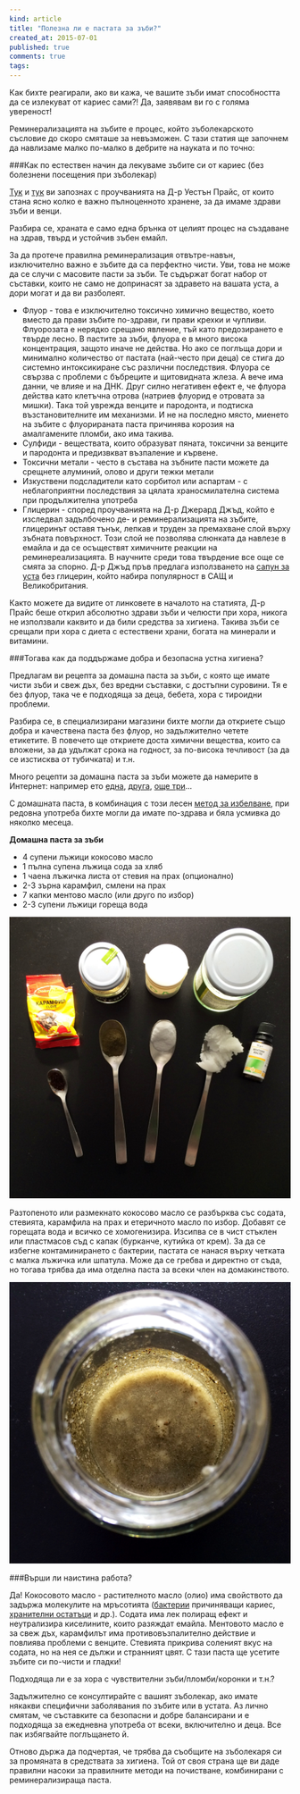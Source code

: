 ```yaml
---
kind: article
title: "Полезна ли е пастата за зъби?"
created_at: 2015-07-01
published: true
comments: true
tags:
--- 
```

Как бихте реагирали, ако ви кажа, че вашите зъби имат способността да се излекуват от кариес сами?! Да, заявявам ви го с голяма увереност! 

Реминерализацията на зъбите е процес, който зъболекарското съсловие до скоро смяташе за невъзможен. С тази статия ще започнем да навлизаме малко по-малко в дебрите на науката и по точно: 

###Как по естествен начин да лекуваме зъбите си от кариес 
(без болезнени посещения при зъболекар)

[Тук](/blog/2014-02-27-%D1%85%D1%80%D0%B0%D0%BD%D0%B8-%D0%B7%D0%B0-%D0%B7%D0%B4%D1%80%D0%B0%D0%B2%D0%B8-%D0%B7%D1%8A%D0%B1%D0%B8-%D1%87%D0%B0%D1%81%D1%82-1/) и [тук](/blog/2014-03-03-%D1%85%D1%80%D0%B0%D0%BD%D0%B8-%D0%B7%D0%B0-%D0%B7%D0%B4%D1%80%D0%B0%D0%B2%D0%B8-%D0%B7%D1%8A%D0%B1%D0%B8-%D1%87%D0%B0%D1%81%D1%82-2/) ви запознах с проучванията на Д-р Уестън Прайс, от които стана ясно колко е важно пълноценното хранене, за да имаме здрави зъби и венци.

Разбира се, храната е само една брънка от целият процес на създаване на здрав, твърд и устойчив зъбен емайл.

<!-- more -->

За да протече правилна реминерализация отвътре-навън, изключително важно е зъбите да са перфектно чисти. Уви, това не може да се случи с масовите пасти за зъби. Те съдържат богат набор от съставки, които не само не допринасят за здравето на вашата уста, а дори могат и да ви разболеят.

 * Флуор - това е изключително токсично химично вещество, което вместо да прави зъбите по-здрави, ги прави крехки и чупливи. Флуорозата е нерядко срещано явление, тъй като предозирането е твърде лесно. В пастите за зъби, флуора е в много висока концентрация, защото иначе не действа. Но ако се поглъща дори и минимално количество от пастата (най-често при деца) се стига до системно интоксикиране със различни последствия. Флуора се свързва с проблеми с бъбреците и щитовидната жлеза. А вече има данни, че влияе и на ДНК. Друг силно негативен ефект е, че флуора действа като клетъчна отрова (натриев флуорид е отровата за мишки). Така той уврежда венците и пародонта, и подтиска възстановителните им механизми. И не на последно място, миенето на зъбите с флуорираната паста причинява корозия на амалгамените пломби, ако има такива.
 * Сулфиди - веществата, които образуват пяната, токсични за венците и пародонта и предизвкват възпаление и кървене.
 * Токсични метали - често в състава на зъбните пасти можете да срещнете алуминий, олово и други тежки метали
 * Изкуствени подсладители като сорбитол или аспартам - с неблагоприятни последствия за цялата храносмилателна система при продължителна употреба
 * Глицерин - според проучванията на Д-р Джерард Джъд, който е изследвал задълбочено де- и реминерализацията на зъбите, глицеринът оставя тънък, лепкав и труден за премахване слой върху зъбната повърхност. Този слой не позволява слюнката да навлезе в емайла и да се осъществят химичните реакции на реминереализацията. В научните среди това твърдение все още се смята за спорно. Д-р Джъд пръв предлага използването на [сапун за уста](http://www.amazon.com/Tooth-Soap-Peppermint-Liquid/dp/B0043L4JBI) без глицерин, който набира популярност в САЩ и Великобритания.

Както можете да видите от линковете в началото на статията, Д-р Прайс беше открил абсолютно здрави зъби и челюсти при хора, никога не използвали каквито и да били средства за хигиена. Такива зъби се срещали при хора с диета с естествени храни, богата на минерали и витамини. 

###Тогава как да поддържаме добра и безопасна устна хигиена? 

Предлагам ви рецепта за домашна паста за зъби, с която ще имате чисти зъби и свеж дъх, без вредни съставки, с достъпни суровини. Тя е без флуор, така че е подходяща за деца, бебета, хора с тироидни проблеми.

Разбира се, в специализирани магазини бихте могли да откриете също добра и качествена паста без флуор, но задължително четете етикетите. В повечето ще откриете доста химични вещества, които са вложени, за да удължат срока на годност, за по-висока течливост (за да се изстисква от тубичката) и т.н.

Много рецепти за домашна паста за зъби можете да намерите в Интернет: например ето [една](http://desilifestyle.net/2012/09/%D0%B4%D0%BE%D0%BC%D0%B0%D1%88%D0%BD%D0%B0-%D0%BA%D0%BE%D0%BA%D0%BE%D1%81%D0%BE%D0%B2%D0%B0-%D0%BF%D0%B0%D1%81%D1%82%D0%B0-%D0%B7%D0%B0-%D0%B7%D1%8A%D0%B1%D0%B8/), [друга](http://www.otnishtoneshto.com/2011/08/blog-post.html), [още три](http://www.mnn.com/lifestyle/natural-beauty-fashion/stories/3-simple-homemade-toothpaste-recipes)...

С домашната паста, в комбинация с този лесен [метод за избелване](/blog/2014-03-07-%D0%B8%D0%B7%D0%B1%D0%B5%D0%BB%D0%B2%D0%B0%D0%BD%D0%B5/), при редовна употреба бихте могли да имате по-здрава и бяла усмивка до няколко месеца.

**Домашна паста за зъби**

 * 4 супени лъжици кокосово масло
 * 1 пълна супена лъжица сода за хляб
 * 1 чаена лъжичка листа от стевия на прах (опционално)
 * 2-3 зърна карамфил, смлени на прах
 * 7 капки ментово масло (или друго по избор)
 * 2-3 супени лъжици гореща вода

![съставки](/images/posts/Ingredients.jpg)

Разтопеното или размекнато кокосово масло се разбърква със содата, стевията, карамфила на прах и етеричното масло по избор. Добавят се горещата вода и всичко се хомогенизира. Изсипва се в чист стъклен или пластмасов съд с капак (бурканче, кутийка от крем). За да се избегне контаминирането с бактерии, пастата се нанася върху четката с малка лъжичка или шпатула. Може да се гребва и директно от съда, но тогава трябва да има отделна паста за всеки член на домакинството.

![пастата](/images/posts/Paste.jpg)

###Върши ли наистина работа?

Да! Кокосовото масло - растителното масло (олио) има свойството да задържа молекулите на мръсотията ([бактерии](http://www.ncbi.nlm.nih.gov/pubmed/18408265) причиняващи кариес, [хранителни остатъци](http://www.ijdr.in/article.asp?issn=0970-9290;year=2009;volume=20;issue=1;spage=47;epage=51;aulast=Asokan) и др.). Содата има лек полиращ ефект и неутрализира киселините, които разяждат емайла. Ментовото масло е за свеж дъх, карамфилът има противовъзпалително действие и повлиява проблеми с венците. Стевията прикрива соленият вкус на содата, но на нея се дължи и странният цвят. С тази паста ще усетите зъбите си по-чисти и гладки!

Подходяща ли е за хора с чувствителни зъби/пломби/коронки и т.н.?

Задължително се консултирайте с вашият зъболекар, ако имате някакви специфични заболявания по зъбите или в устата. Аз лично смятам, че съставките са безопасни и добре балансирани и е подходяща за ежедневна употреба от всеки, включително и деца. Все пак избягвайте поглъщането й. 

Отново държа да подчертая, че трябва да съобщите на зъболекаря си за промяната в средствата за хигиена. Той от своя страна ще ви даде правилни насоки за правилните методи на почистване, комбинирани с реминерализираща паста. 
